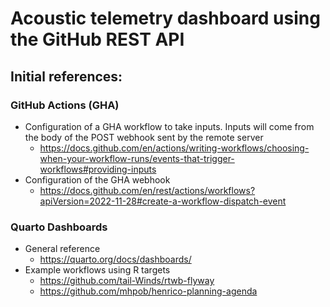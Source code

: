 # Acoustic telemetry dashboard using the GitHub REST API

## Initial references:

### GitHub Actions (GHA)

  - Configuration of a GHA workflow to take inputs. Inputs will come from the body of the POST webhook sent by the remote server
    - <https://docs.github.com/en/actions/writing-workflows/choosing-when-your-workflow-runs/events-that-trigger-workflows#providing-inputs>
  - Configuration of the GHA webhook
    - <https://docs.github.com/en/rest/actions/workflows?apiVersion=2022-11-28#create-a-workflow-dispatch-event>

### Quarto Dashboards

  - General reference
      - <https://quarto.org/docs/dashboards/>
  - Example workflows using R targets
      - <https://github.com/tail-Winds/rtwb-flyway>
      - <https://github.com/mhpob/henrico-planning-agenda>
